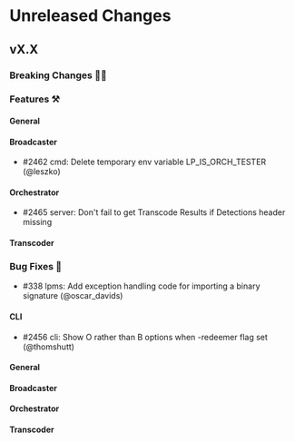 # Unreleased Changes

## vX.X

### Breaking Changes 🚨🚨

### Features ⚒

#### General

#### Broadcaster
- \#2462 cmd: Delete temporary env variable LP_IS_ORCH_TESTER (@leszko)

#### Orchestrator
- \#2465 server: Don't fail to get Transcode Results if Detections header missing

#### Transcoder

### Bug Fixes 🐞
- \#338 lpms: Add exception handling code for importing a binary signature (@oscar_davids)

#### CLI
- \#2456 cli: Show O rather than B options when -redeemer flag set (@thomshutt)

#### General

#### Broadcaster

#### Orchestrator

#### Transcoder
